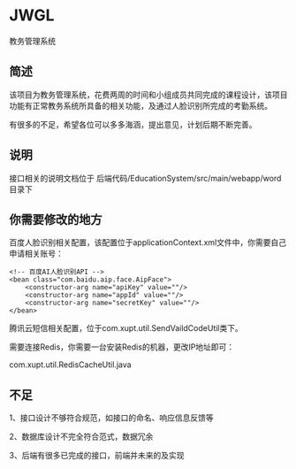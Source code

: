 # JWGL
教务管理系统



## 简述

该项目为教务管理系统，花费两周的时间和小组成员共同完成的课程设计，该项目功能有正常教务系统所具备的相关功能，及通过人脸识别所完成的考勤系统。

有很多的不足，希望各位可以多多海涵，提出意见，计划后期不断完善。



## 说明

接口相关的说明文档位于  后端代码/EducationSystem/src/main/webapp/word 目录下





## 你需要修改的地方

百度人脸识别相关配置，该配置位于applicationContext.xml文件中，你需要自己申请相关账号：

    <!-- 百度AI人脸识别API -->
    <bean class="com.baidu.aip.face.AipFace">
        <constructor-arg name="apiKey" value=""/>
        <constructor-arg name="appId" value=""/>
        <constructor-arg name="secretKey" value=""/>
    </bean>


腾讯云短信相关配置，位于com.xupt.util.SendVaildCodeUtil类下。



需要连接Redis，你需要一台安装Redis的机器，更改IP地址即可：

com.xupt.util.RedisCacheUtil.java



## 不足

1、接口设计不够符合规范，如接口的命名、响应信息反馈等

2、数据库设计不完全符合范式，数据冗余

3、后端有很多已完成的接口，前端并未来的及实现

